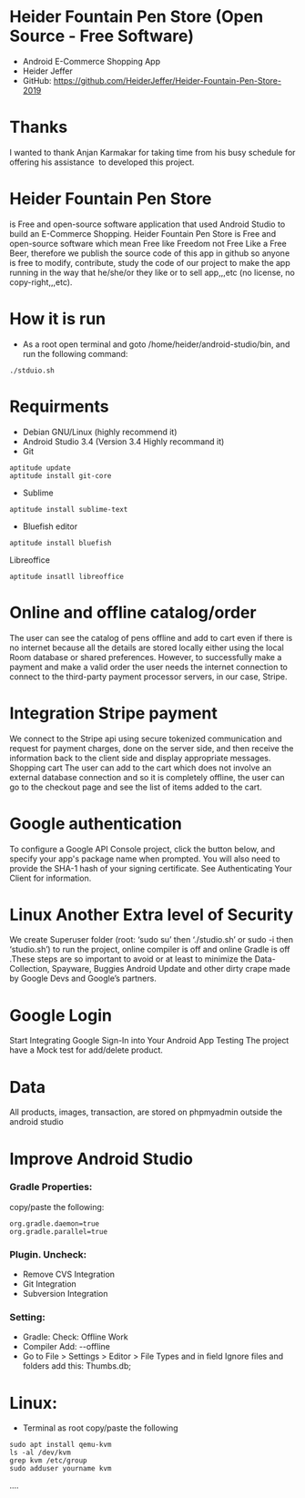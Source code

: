 # Heider Fountain Pen Store (Open Source - Free Software)
- Android E-Commerce Shopping App  
- Heider Jeffer 
- GitHub: https://github.com/HeiderJeffer/Heider-Fountain-Pen-Store-2019
# Thanks
I wanted to thank Anjan Karmakar for taking time from his busy schedule  for offering his assistance  to developed this project.
# Heider Fountain Pen Store
is  Free and open-source software application that used Android Studio to build an  E-Commerce Shopping. Heider Fountain Pen Store is Free and open-source software which mean Free like Freedom not Free Like a Free Beer, therefore we publish the source code of this app in github so anyone is free to modify, contribute, study the code of our project to make the app running in the way that he/she/or they like or to sell app,,,etc  (no license, no copy-right,,,etc).

# How it is run
- As a root open terminal and goto /home/heider/android-studio/bin, and run the following command:
```
./stduio.sh
```
# Requirments
- Debian GNU/Linux (highly  recommend it)
- Android Studio 3.4 (Version  3.4 Highly recommand it)
- Git
```
aptitude update
aptitude install git-core
```
- Sublime 
```
aptitude install sublime-text
```
- Bluefish editor
```
aptitude install bluefish
```
Libreoffice
```
aptitude insatll libreoffice
```
# Online and offline catalog/order 
The user can see the catalog of pens offline and add to cart even if there is no internet because all the details are stored locally either using the local Room database or shared preferences. However, to successfully make a payment and make a valid order the user needs the internet connection to connect to the third-party payment processor servers, in our case, Stripe.

# Integration Stripe payment
We connect to the Stripe api using secure tokenized communication and request for payment charges, done on the server side, and then receive the information back to the client side and display appropriate messages.
Shopping cart The user can add to the cart which does not involve an external database connection and so it is completely offline, the user can go to the checkout page and see the list of items added to the cart.

# Google authentication
To configure a Google API Console project, click the button below, and specify your app's package name when prompted. You will also need to provide the SHA-1 hash of your signing certificate. See Authenticating Your Client for information. 

# Linux Another Extra level of Security
We create  Superuser folder (root: ‘sudo su’ then ‘./studio.sh’ or sudo -i then ‘studio.sh’) to run the project, online compiler is off and online Gradle is off .These steps are so important to avoid or at least to minimize the Data-Collection, Spayware, Buggies Android Update and other dirty crape made by Google Devs and Google’s partners.     	 

# Google Login
Start Integrating Google Sign-In into Your Android App 
Testing  The project have a Mock test for add/delete product.

# Data
All products, images, transaction, are stored on phpmyadmin outside the android studio  

# Improve Android Studio
### Gradle Properties:
copy/paste the following:
```
org.gradle.daemon=true
org.gradle.parallel=true
```

### Plugin. Uncheck:
- Remove CVS Integration
- Git Integration
- Subversion Integration

### Setting:
- Gradle: Check: Offline Work
- Compiler Add: --offline
- Go to File > Settings > Editor > File Types and in field Ignore files and folders add this: Thumbs.db;
# Linux:
- Terminal as root copy/paste the following
```
sudo apt install qemu-kvm
ls -al /dev/kvm
grep kvm /etc/group
sudo adduser yourname kvm
```
....